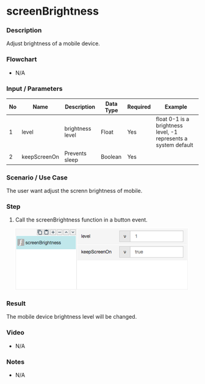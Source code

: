 
# screenBrightness

### Description

Adjust brightness of a mobile device.

### Flowchart

- N/A

### Input / Parameters

| No | Name | Description | Data Type | Required | Example |
| ------ | ------ | ------ |------ | ------ | ------ |
| 1 | level | brightness level | Float | Yes | float 0-1 is a brightness level, -1 represents a system default |
| 2 | keepScreenOn | Prevents sleep | Boolean | Yes | |

### Scenario / Use Case

The user want adjust the screnn brightness of mobile.

### Step

1. Call the screenBrightness function in a button event.

    ![](screenBrightness-step-1.png?raw=true)
    
### Result

The mobile device brightness level will be changed.

### Video

- N/A
<!--[![Video](http://i.imgur.com/Ot5DWAW.png)](https://youtu.be/StTqXEQ2l-Y?t=35s)-->

### Notes

- N/A